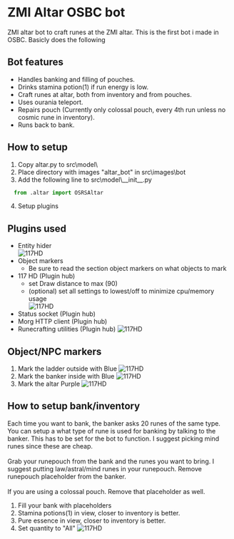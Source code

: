 
# ZMI Altar OSBC bot 

ZMI altar bot to craft runes at the ZMI altar. This is the first bot i made in OSBC. Basicly does the following


## Bot features

- Handles banking and filling of pouches.
- Drinks stamina potion(1) if run energy is low.
- Craft runes at altar, both from inventory and from pouches.
- Uses ourania teleport.
- Repairs pouch (Currently only colossal pouch, every 4th run unless no cosmic rune in inventory).
- Runs back to bank.


## How to setup

1. Copy altar.py to src\model\
2. Place directory with images "altar_bot" in src\images\bot
3. Add the following line to src\model\\\_\_init__.py
```python
  from .altar import OSRSAltar
```
4. Setup plugins





## Plugins  used

* Entity hider\
    ![117HD](https://i.imgur.com/Q10wNIc.png)
* Object markers
    * Be sure to read the section object markers on what objects to mark
* 117 HD (Plugin hub)
    * set Draw distance to max (90)
    * (optional) set all settings to lowest/off to minimize cpu/memory usage\
    ![117HD](https://i.imgur.com/Ki9Hp3T.png)
* Status socket (Plugin hub)
* Morg HTTP client (Plugin hub)
* Runecrafting utilities (Plugin hub)
    ![117HD](https://i.imgur.com/e6ZwvUY.png)
## Object/NPC markers
1. Mark the ladder outside with Blue
![117HD](https://i.imgur.com/DWWcJQp.png)
2. Mark the banker inside with Blue
![117HD](https://i.imgur.com/bymzwpJ.png)
3. Mark the altar Purple
![117HD](https://i.imgur.com/bwmJB58.png)

## How to setup bank/inventory
Each time you want to bank, the banker asks 20 runes of the same type. You can setup a what type of rune is used for banking by talking to the banker. This has to be set for the bot to function. I suggest picking mind runes since these are cheap.\
\
Grab your runepouch from the bank and the runes you want to bring. I suggest putting law/astral/mind runes in your runepouch. Remove runepouch placeholder from the banker.\
\
If you are using a colossal pouch. Remove that placeholder as well.

1. Fill your bank with placeholders
2. Stamina potions(1) in view, closer to inventory is better.
3. Pure essence in view, closer to inventory is better.
4. Set quantity to "All"
![117HD](https://i.imgur.com/yHuKweo.png)